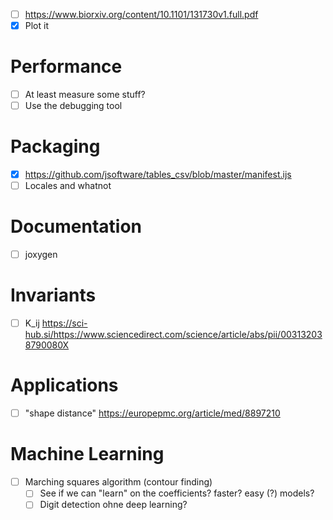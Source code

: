 - [ ] https://www.biorxiv.org/content/10.1101/131730v1.full.pdf
- [x] Plot it
# Performance
- [ ] At least measure some stuff?
- [ ] Use the debugging tool
# Packaging
- [x] https://github.com/jsoftware/tables_csv/blob/master/manifest.ijs
- [ ] Locales and whatnot
# Documentation
- [ ] joxygen
# Invariants
- [ ] K_ij https://sci-hub.si/https://www.sciencedirect.com/science/article/abs/pii/003132038790080X
# Applications
- [ ] "shape distance" https://europepmc.org/article/med/8897210
# Machine Learning
- [ ] Marching squares algorithm (contour finding)
  - [ ] See if we can "learn" on the coefficients? faster? easy (?) models?
  - [ ] Digit detection ohne deep learning?
